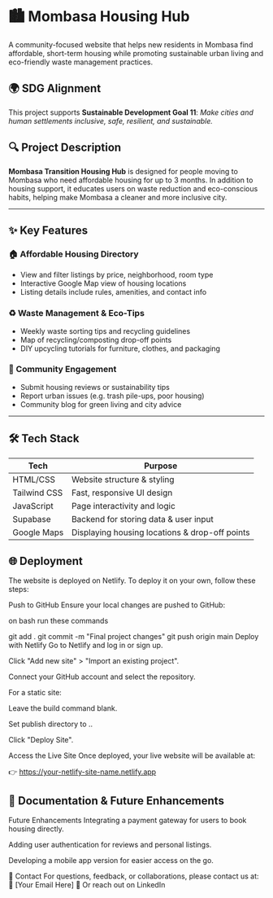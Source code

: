 # 🏙️ Mombasa  Housing Hub

A community-focused website that helps new residents in Mombasa find affordable, short-term housing while promoting sustainable urban living and eco-friendly waste management practices.

## 🌍 SDG Alignment
This project supports **Sustainable Development Goal 11**: *Make cities and human settlements inclusive, safe, resilient, and sustainable.*

## 🔍 Project Description
**Mombasa Transition Housing Hub** is designed for people moving to Mombasa who need affordable housing for up to 3 months. In addition to housing support, it educates users on waste reduction and eco-conscious habits, helping make Mombasa a cleaner and more inclusive city.

---

## ✨ Key Features

### 🏠 Affordable Housing Directory
- View and filter listings by price, neighborhood, room type
- Interactive Google Map view of housing locations
- Listing details include rules, amenities, and contact info

### ♻️ Waste Management & Eco-Tips
- Weekly waste sorting tips and recycling guidelines
- Map of recycling/composting drop-off points
- DIY upcycling tutorials for furniture, clothes, and packaging

### 💬 Community Engagement
- Submit housing reviews or sustainability tips
- Report urban issues (e.g. trash pile-ups, poor housing)
- Community blog for green living and city advice

---

## 🛠 Tech Stack

| Tech        | Purpose                                |
|-------------|----------------------------------------|
| HTML/CSS    | Website structure & styling            |
| Tailwind CSS| Fast, responsive UI design             |
| JavaScript  | Page interactivity and logic           |
| Supabase    | Backend for storing data & user input  |
| Google Maps | Displaying housing locations & drop-off points |


## 🌐 Deployment
The website is deployed on Netlify. To deploy it on your own, follow these steps:

Push to GitHub
Ensure your local changes are pushed to GitHub:

on bash run these commands

git add .
git commit -m "Final project changes"
git push origin main
Deploy with Netlify
Go to Netlify and log in or sign up.

Click "Add new site" > "Import an existing project".

Connect your GitHub account and select the repository.

For a static site:

Leave the build command blank.

Set publish directory to ..

Click "Deploy Site".

Access the Live Site
Once deployed, your live website will be available at:

👉 https://your-netlify-site-name.netlify.app

## 📝 Documentation & Future Enhancements
Future Enhancements
Integrating a payment gateway for users to book housing directly.

Adding user authentication for reviews and personal listings.

Developing a mobile app version for easier access on the go.

💬 Contact
For questions, feedback, or collaborations, please contact us at:
📧 [Your Email Here]
💼 Or reach out on LinkedIn




